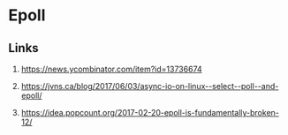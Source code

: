 # Epoll

## Links

1. <https://news.ycombinator.com/item?id=13736674>

2. <https://jvns.ca/blog/2017/06/03/async-io-on-linux--select--poll--and-epoll/>

3. <https://idea.popcount.org/2017-02-20-epoll-is-fundamentally-broken-12/>
